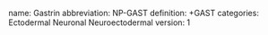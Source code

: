 name: Gastrin
abbreviation: NP-GAST
definition: +GAST
categories: Ectodermal Neuronal Neuroectodermal
version: 1
